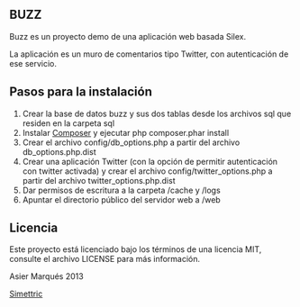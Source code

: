 ## BUZZ

Buzz es un proyecto demo de una aplicación web basada Silex.

La aplicación es un muro de comentarios tipo Twitter, con autenticación de ese servicio.


## Pasos para la instalación

1. Crear la base de datos buzz y sus dos tablas desde los archivos sql que residen en la carpeta sql
2. Instalar [Composer](http://getcomposer.com/) y ejecutar php composer.phar install
3. Crear el archivo config/db_options.php a partir del archivo db_options.php.dist
4. Crear una aplicación Twitter (con la opción de permitir autenticación con twitter activada) y crear el archivo config/twitter_options.php a partir del archivo twitter_options.php.dist
5. Dar permisos de escritura a la carpeta /cache y /logs
6. Apuntar el directorio público del servidor web a /web





## Licencia

Este proyecto está licenciado bajo los términos de una licencia MIT, consulte el archivo LICENSE para más información.

Asier Marqués 2013

[Simettric](http://simettric.com/ "Simettric, desarrollo de proyectos web para Internet")

